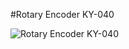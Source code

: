#Rotary Encoder KY-040

![Rotary Encoder KY-040](https://user-images.githubusercontent.com/106613946/224575860-88bf1752-db5f-46ba-be04-95b4bca63656.png)
